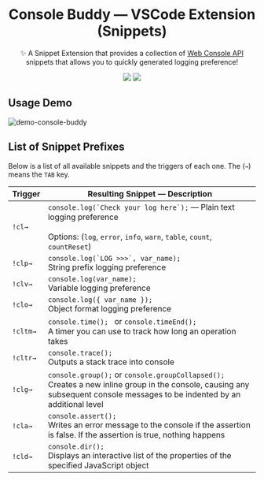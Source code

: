 <div align="center">
  <h1 align="center">Console Buddy — VSCode Extension (Snippets)</h1>
  <p align="center">
    ✨ A Snippet Extension that provides a collection of <a href="https://developer.mozilla.org/en-US/docs/Web/API/console">Web Console API</a> snippets that allows you to quickly generated logging preference!
  </p>
</div>

<p align="center">    
    <img src="https://img.shields.io/github/package-json/v/shiftEscape/console-buddy" />
    <img src="https://img.shields.io/github/license/shiftEscape/console-buddy" />
</p>

## Usage Demo

![demo-console-buddy](https://user-images.githubusercontent.com/2888535/218301804-27619fdf-07c6-41d4-be1f-112a9c6be538.gif)

## List of Snippet Prefixes

Below is a list of all available snippets and the triggers of each one. The (`→`) means the `TAB` key.

| Trigger  | Resulting Snippet — Description                                                                                                                                                |
| -------- | ------------------------------------------------------------------------------------------------------------------------------------------------------------------------------ |
| `!cl→`   | `` console.log(`Check your log here`); `` — Plain text logging preference<br/><br/>Options: (`log`, `error`, `info`, `warn`, `table`, `count`, `countReset`)                   |
| `!clp→`  | `` console.log(`LOG >>>`, var_name); ``<br/>String prefix logging preference                                                                                                   |
| `!clv→`  | `console.log(var_name);`<br/>Variable logging preference                                                                                                                       |
| `!clo→`  | `console.log({ var_name });`<br/>Object format logging preference                                                                                                              |
| `!cltm→` | `console.time(); ` or `console.timeEnd();`<br/>A timer you can use to track how long an operation takes                                                                        |
| `!cltr→` | `console.trace();`<br/>Outputs a stack trace into console                                                                                                                      |
| `!clg→`  | `console.group();` or `console.groupCollapsed();`<br/>Creates a new inline group in the console, causing any subsequent console messages to be indented by an additional level |
| `!cla→`  | `console.assert();`<br/>Writes an error message to the console if the assertion is false. If the assertion is true, nothing happens                                            |
| `!cld→`  | `console.dir();`<br/>Displays an interactive list of the properties of the specified JavaScript object                                                                         |
